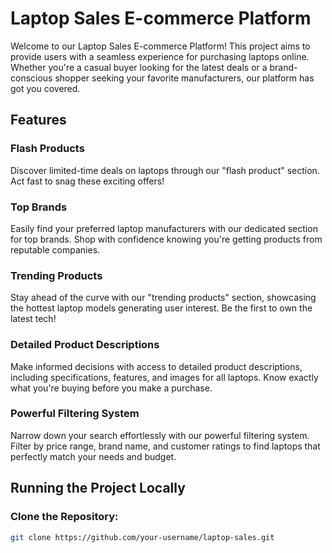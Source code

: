# <b>Laptop Sales E-commerce Platform</b>

Welcome to our Laptop Sales E-commerce Platform! This project aims to provide users with a seamless experience for purchasing laptops online. Whether you're a casual buyer looking for the latest deals or a brand-conscious shopper seeking your favorite manufacturers, our platform has got you covered.

## Features

### Flash Products
Discover limited-time deals on laptops through our "flash product" section. Act fast to snag these exciting offers!

### Top Brands
Easily find your preferred laptop manufacturers with our dedicated section for top brands. Shop with confidence knowing you're getting products from reputable companies.

### Trending Products
Stay ahead of the curve with our "trending products" section, showcasing the hottest laptop models generating user interest. Be the first to own the latest tech!

### Detailed Product Descriptions
Make informed decisions with access to detailed product descriptions, including specifications, features, and images for all laptops. Know exactly what you're buying before you make a purchase.

### Powerful Filtering System
Narrow down your search effortlessly with our powerful filtering system. Filter by price range, brand name, and customer ratings to find laptops that perfectly match your needs and budget.

## Running the Project Locally

### Clone the Repository:

```bash
git clone https://github.com/your-username/laptop-sales.git
